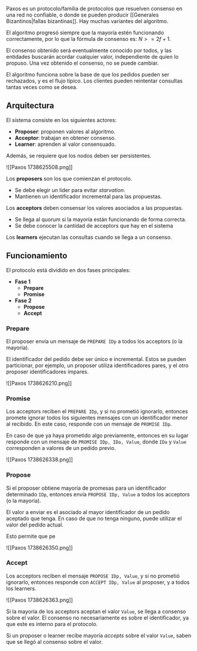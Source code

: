 Paxos es un protocolo/familia de protocolos que resuelven consenso en una red no confiable, o donde se pueden producir [[Generales Bizantinos|fallas bizantinas]]. Hay muchas variantes del algoritmo.

El algoritmo progresó siempre que la mayoría estén funcionando correctamente, por lo que la fórmula de consenso es: $N >= 2f + 1$.

El consenso obtenido será eventualmente conocido por todos, y las entidades buscarán acordar cualquier valor, independiente de quien lo propuso. Una vez obtenido el consenso, no se puede cambiar.

El algoritmo funciona sobre la base de que los pedidos pueden ser rechazados, y es el flujo típico. Los clientes pueden reintentar consultas tantas veces como se desea.

## Arquitectura

El sistema consiste en los siguientes actores:

- **Proposer**: proponen valores al algoritmo.
- **Acceptor**: trabajan en obtener consenso.
- **Learner**: aprenden al valor consensuado.

Además, se requiere que los nodos deben ser persistentes.

![[Paxos 1738625508.png]]

Los **proposers** son los que comienzan el protocolo.

- Se debe elegir un líder para evitar *starvation*.
- Mantienen un identificador incremental para las propuestas.

Los **acceptors** deben consensar los valores asociados a las propuestas.

- Se llega al quorum si la mayoría están funcionando de forma correcta.
- Se debe conocer la cantidad de acceptors que hay en el sistema

Los **learners** ejecutan las consultas cuando se llega a un consenso.

## Funcionamiento

El protocolo está dividido en dos fases principales:

- **Fase 1**
	- **Prepare**
	- **Promise**
- **Fase 2**
	- **Propose**
	- **Accept**

### Prepare

El proposer envía un mensaje de `PREPARE IDp` a todos los acceptors (o la mayoría).

El identificador del pedido debe ser único e incremental. Estos se pueden particionar, por ejemplo, un proposer utiliza identificadores pares, y el otro proposer identificadores impares.

![[Paxos 1738626210.png]]

### Promise

Los acceptors reciben el `PREPARE IDp`, y si no prometió ignorarlo, entonces promete ignorar todos los siguientes mensajes con un identificador menor al recibido. En este caso, responde con un mensaje de `PROMISE IDp`.

En caso de que ya haya prometido algo previamente, entonces en su lugar responde con un mensaje de `PROMISE IDp, IDa, Value`, donde `IDa` y `Value` corresponden a valores de un pedido previo.

![[Paxos 1738626338.png]]

### Propose

Si el proposer obtiene mayoría de promesas para un identificador determinado `IDp`, entonces envía `PROPOSE IDp, Value` a todos los acceptors (o la mayoría).

El valor a enviar es el asociado al mayor identificador de un pedido aceptado que tenga. En caso de que no tenga ninguno, puede utilizar el valor del pedido actual.

Esto permite que pe

![[Paxos 1738626350.png]]

### Accept

Los acceptors reciben el mensaje `PROPOSE IDp, Value`, y si no prometió ignorarlo, entonces responde con `ACCEPT IDp, Value` al proposer, y a todos los learners.

![[Paxos 1738626363.png]]

Si la mayoría de los acceptors aceptan el valor `Value`, se llega a consenso sobre el valor. El consenso no necesariamente es sobre el identificador, ya que este es interno para el protocolo.

Si un proposer o learner recibe mayoría *accepts* sobre el valor `Value`, saben que se llegó al consenso sobre el valor.
